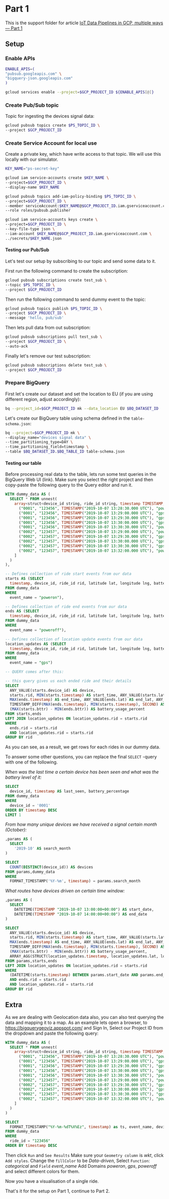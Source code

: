 # Part 1

This is the support folder for article [IoT Data Pipelines in GCP, multiple ways — Part 1](https://medium.com/@jerry.jalava/iot-data-pipelines-in-gcp-multiple-ways-part-1-9eade945d218)

## Setup

### Enable APIs

```sh
ENABLE_APIS=(
"pubsub.googleapis.com" \
"bigquery-json.googleapis.com"
)

gcloud services enable --project=$GCP_PROJECT_ID ${ENABLE_APIS[@]}
```

### Create Pub/Sub topic

Topic for ingesting the devices signal data:

```sh
gcloud pubsub topics create $PS_TOPIC_ID \
--project $GCP_PROJECT_ID
```

### Create Service Account for local use

Create a private key, which have write access to that topic.
We will use this locally with our simulator.

```sh
KEY_NAME="ps-secret-key"

gcloud iam service-accounts create $KEY_NAME \
--project=$GCP_PROJECT_ID \
--display-name $KEY_NAME

gcloud pubsub topics add-iam-policy-binding $PS_TOPIC_ID \
--project=$GCP_PROJECT_ID \
--member serviceAccount:$KEY_NAME@$GCP_PROJECT_ID.iam.gserviceaccount.com \
--role roles/pubsub.publisher

gcloud iam service-accounts keys create \
--project=$GCP_PROJECT_ID \
--key-file-type json \
--iam-account $KEY_NAME@$GCP_PROJECT_ID.iam.gserviceaccount.com \
../secrets/$KEY_NAME.json
```

#### Testing our Pub/Sub

Let's test our setup by subscribing to our topic and send some data to it.

First run the following command to create the subscription:

```sh
gcloud pubsub subscriptions create test_sub \
--topic $PS_TOPIC_ID \
--project $GCP_PROJECT_ID
```

Then run the following command to send dummy event to the topic:

```sh
gcloud pubsub topics publish $PS_TOPIC_ID \
--project $GCP_PROJECT_ID \
--message 'hello, pub/sub'
```

Then lets pull data from out subscription:

```sh
gcloud pubsub subscriptions pull test_sub \
--project $GCP_PROJECT_ID \
--auto-ack
```

Finally let's remove our test subscription:

```sh
gcloud pubsub subscriptions delete test_sub \
--project $GCP_PROJECT_ID
```

### Prepare BigQuery

First let's create our dataset and set the location to EU (if you are using different region, adjust accordingly):

```sh
bq --project_id=$GCP_PROJECT_ID mk --data_location EU $BQ_DATASET_ID
```

Let's create our BigQuery table using schema defined in the `table-schema.json`:

```sh
bq --project=$GCP_PROJECT_ID mk \
--display_name="devices signal data" \
--time_partitioning_type=DAY \
--time_partitioning_field=timestamp \
--table $BQ_DATASET_ID.$BQ_TABLE_ID table-schema.json
```

#### Testing our table

Before processing real data to the table, lets run some test queries in the BigQuery Web UI (link).
Make sure you select the right project and then copy-paste the following query to the Query editor and run it.

```sql
WITH dummy_data AS (
  SELECT * FROM unnest(
    array<struct<device_id string, ride_id string, timestamp TIMESTAMP, event_name string, latitude float64, longitude float64, battery_percentage int64, power_on_status bool>>[
      ("0001", "123456", TIMESTAMP("2019-10-07 13:28:30.000 UTC"), "poweron", 60.1696993, 24.9294322, 88, true),
      ("0001", "123456", TIMESTAMP("2019-10-07 13:29:00.000 UTC"), "gps", 60.16962, 24.9288, 86, true),
      ("0001", "123456", TIMESTAMP("2019-10-07 13:29:30.000 UTC"), "gps", 60.16958, 24.92813, 84, true),
      ("0001", "123456", TIMESTAMP("2019-10-07 13:30:00.000 UTC"), "gps", 60.16969, 24.92074, 82, true),
      ("0001", "123456", TIMESTAMP("2019-10-07 13:30:30.000 UTC"), "poweroff", 60.1680235, 24.9222142, 81, false),
      ("0002", "123457", TIMESTAMP("2019-10-07 13:29:00.000 UTC"), "poweron", 60.1696993, 24.9294322, 20, true),
      ("0002", "123457", TIMESTAMP("2019-10-07 13:29:30.000 UTC"), "gps", 60.16962, 24.9288, 18, true),
      ("0002", "123457", TIMESTAMP("2019-10-07 13:30:00.000 UTC"), "gps", 60.16958, 24.92813, 14, true),
      ("0002", "123457", TIMESTAMP("2019-10-07 13:30:30.000 UTC"), "gps", 60.16969, 24.92074, 10, true),
      ("0002", "123457", TIMESTAMP("2019-10-07 13:32:00.000 UTC"), "poweroff", 60.1680235, 24.9222142, 4, false)
    ]
  )
),

-- Defines collection of ride start events from our data
starts AS (SELECT
  timestamp, device_id, ride_id rid, latitude lat, longitude lng, battery_percentage bttr
FROM dummy_data
WHERE
  event_name = "poweron"),

-- Defines collection of ride end events from our data
ends AS (SELECT
  timestamp, device_id, ride_id rid, latitude lat, longitude lng, battery_percentage bttr
FROM dummy_data
WHERE
  event_name = "poweroff"),

-- Defines collection of location update events from our data
location_updates AS (SELECT
  timestamp, device_id, ride_id rid, latitude lat, longitude lng, battery_percentage bttr
FROM dummy_data
WHERE
  event_name = "gps")

-- QUERY comes after this:

-- this query gives us each ended ride and their details
SELECT
  ANY_VALUE(starts.device_id) AS device,
  starts.rid, MIN(starts.timestamp) AS start_time, ANY_VALUE(starts.lat) AS start_lat, ANY_VALUE(starts.lng) AS start_lng,
  MAX(ends.timestamp) AS end_time, ANY_VALUE(ends.lat) AS end_lat, ANY_VALUE(ends.lng) AS end_lng,
  TIMESTAMP_DIFF(MAX(ends.timestamp), MIN(starts.timestamp), SECOND) AS duration_secs,
  (MAX(starts.bttr) - MIN(ends.bttr)) AS battery_usage_percent
FROM starts,ends
LEFT JOIN location_updates ON location_updates.rid = starts.rid
WHERE
  ends.rid = starts.rid
  AND location_updates.rid = starts.rid
GROUP BY rid
```

As you can see, as a result, we get rows for each rides in our dummy data.

To answer some other questions, you can replace the final `SELECT` -query with one of the following.

*When was the last time a certain device has been seen and what was the battery level of it:*

```sql
SELECT
  device_id, timestamp AS last_seen, battery_percentage
FROM dummy_data
WHERE
  device_id = '0001'
ORDER BY timestamp DESC
LIMIT 1
```

*From how many unique devices we have received a signal certain month (October):*

```sql
,params AS (
  SELECT
    '2019-10' AS search_month
)

SELECT
  COUNT(DISTINCT(device_id)) AS devices
FROM params,dummy_data
WHERE
  FORMAT_TIMESTAMP('%Y-%m', timestamp) = params.search_month
```

*What routes have devices driven on certain time window:*

```sql
,params AS (
  SELECT
    DATETIME(TIMESTAMP "2019-10-07 13:00:00+00:00") AS start_date,
    DATETIME(TIMESTAMP "2019-10-07 14:00:00+00:00") AS end_date
)

SELECT
  ANY_VALUE(starts.device_id) AS device,
  starts.rid, MIN(starts.timestamp) AS start_time, ANY_VALUE(starts.lat) AS start_lat, ANY_VALUE(starts.lng) AS start_lng,
  MAX(ends.timestamp) AS end_time, ANY_VALUE(ends.lat) AS end_lat, ANY_VALUE(ends.lng) AS end_lng,
  TIMESTAMP_DIFF(MAX(ends.timestamp), MIN(starts.timestamp), SECOND) AS duration_secs,
  (MAX(starts.bttr) - MIN(ends.bttr)) AS battery_usage_percent,
  ARRAY_AGG(STRUCT(location_updates.timestamp, location_updates.lat, location_updates.lng) ORDER BY location_updates.timestamp) AS waypoints
FROM params,starts,ends
LEFT JOIN location_updates ON location_updates.rid = starts.rid
WHERE
  (DATETIME(starts.timestamp) BETWEEN params.start_date AND params.end_date)
  AND ends.rid = starts.rid
  AND location_updates.rid = starts.rid
GROUP BY rid
```

## Extra

As we are dealing with Geolocation data also, you can also test querying the data and mapping it to a map.
As an example lets open a browser, to <https://bigquerygeoviz.appspot.com/> and Sign In, Select our Project ID from the dropdown
and paste the following query:

```sql
WITH dummy_data AS (
  SELECT * FROM unnest(
    array<struct<device_id string, ride_id string, timestamp TIMESTAMP, event_name string, latitude float64, longitude float64, battery_percentage int64, power_on_status bool>>[
      ("0001", "123456", TIMESTAMP("2019-10-07 13:28:30.000 UTC"), "poweron", 60.1696993, 24.9294322, 88, true),
      ("0001", "123456", TIMESTAMP("2019-10-07 13:29:00.000 UTC"), "gps", 60.16962, 24.9288, 86, true),
      ("0001", "123456", TIMESTAMP("2019-10-07 13:29:30.000 UTC"), "gps", 60.16958, 24.92813, 84, true),
      ("0001", "123456", TIMESTAMP("2019-10-07 13:30:00.000 UTC"), "gps", 60.16969, 24.92074, 82, true),
      ("0001", "123456", TIMESTAMP("2019-10-07 13:30:30.000 UTC"), "poweroff", 60.1680235, 24.9222142, 81, false),
      ("0002", "123457", TIMESTAMP("2019-10-07 13:29:00.000 UTC"), "poweron", 60.1796993, 24.9394322, 20, true),
      ("0002", "123457", TIMESTAMP("2019-10-07 13:29:30.000 UTC"), "gps", 60.17962, 24.9388, 18, true),
      ("0002", "123457", TIMESTAMP("2019-10-07 13:30:00.000 UTC"), "gps", 60.17958, 24.93813, 14, true),
      ("0002", "123457", TIMESTAMP("2019-10-07 13:30:30.000 UTC"), "gps", 60.17969, 24.93074, 10, true),
      ("0002", "123457", TIMESTAMP("2019-10-07 13:32:00.000 UTC"), "poweroff", 60.1780235, 24.9322142, 4, false)
    ]
  )
)

SELECT
  FORMAT_TIMESTAMP("%Y-%m-%dT%X%Ez", timestamp) as ts, event_name, device_id, ST_GeogPoint(longitude, latitude) AS wkt
FROM dummy_data
WHERE
  ride_id = "123456"
ORDER BY timestamp DESC
```

Then click `Run` and `See Results`
Make sure your `Geometry column` is *wkt*, click `Add styles`.
Change the `fillColor` to be *Data-driven*,
Select `Function`: *categorical* and `Field` *event_name*
Add Domains *poweron*, *gps*, *poweroff* and select different colors for them.

Now you have a visualisation of a single ride.

That's it for the setup on Part 1, continue to Part 2.
